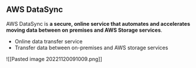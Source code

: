 ## AWS DataSync

AWS DataSync is **a secure, online service that automates and accelerates moving data between on premises and AWS Storage services**.

*   Online data transfer service
*   Transfer data between on-premises and AWS storage services

![[Pasted image 20221120091009.png]]